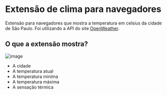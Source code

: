 # Extensão de clima para navegadores
Extensão para navegadores que mostra a temperatura em celsius da cidade de São Paulo. Foi utilizando a API do site [OpenWeather](https://openweathermap.org/).

## O que a extensão mostra?
![image](https://user-images.githubusercontent.com/71889113/116832585-da86c000-ab8b-11eb-8dbc-e6c901325603.png)
- A cidade
- A temperatura atual
- A temperatura miníma
- A temperatura máxima
- A sensação térmica
